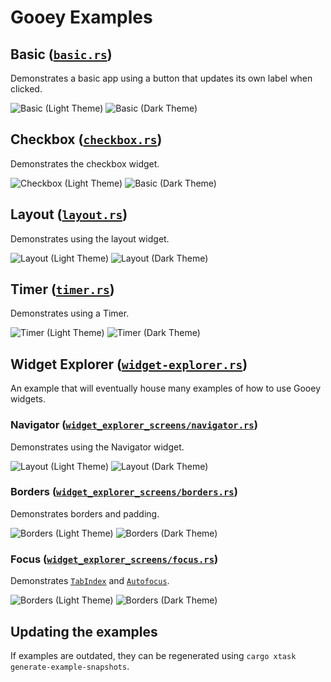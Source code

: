 # Gooey Examples

## Basic ([`basic.rs`](./basic.rs))

Demonstrates a basic app using a button that updates its own label when clicked.

![Basic (Light Theme)](./snapshots/basic/Demo-Light.png) ![Basic (Dark Theme)](./snapshots/basic/Demo-Dark.png)

## Checkbox ([`checkbox.rs`](./checkbox.rs))

Demonstrates the checkbox widget.

![Checkbox (Light Theme)](./snapshots/checkbox/Demo-Light.png) ![Basic (Dark Theme)](./snapshots/checkbox/Demo-Dark.png)

## Layout ([`layout.rs`](./layout.rs))

Demonstrates using the layout widget.

![Layout (Light Theme)](./snapshots/layout/Demo-Light.png) ![Layout (Dark Theme)](./snapshots/layout/Demo-Dark.png)

## Timer ([`timer.rs`](./timer.rs))

Demonstrates using a Timer.

![Timer (Light Theme)](./snapshots/timer/Demo-Light.png) ![Timer (Dark Theme)](./snapshots/timer/Demo-Dark.png)

## Widget Explorer ([`widget-explorer.rs`](./widget-explorer.rs))

An example that will eventually house many examples of how to use Gooey widgets.

### Navigator ([`widget_explorer_screens/navigator.rs`](./widget_explorer_screens/navigator.rs))

Demonstrates using the Navigator widget.

![Layout (Light Theme)](./snapshots/widget-explorer/Navigator-Light.png) ![Layout (Dark Theme)](./snapshots/widget-explorer/Navigator-Dark.png)

### Borders ([`widget_explorer_screens/borders.rs`](./widget_explorer_screens/borders.rs))

Demonstrates borders and padding.

![Borders (Light Theme)](./snapshots/widget-explorer/Borders-Light.png) ![Borders (Dark Theme)](./snapshots/widget-explorer/Borders-Dark.png)

### Focus ([`widget_explorer_screens/focus.rs`](./widget_explorer_screens/focus.rs))

Demonstrates [`TabIndex`](https://gooey.rs/main/gooey/core/styles/struct.TabIndex.html) and [`Autofocus`](https://gooey.rs/main/gooey/core/styles/struct.Autofocus.html).

![Borders (Light Theme)](./snapshots/widget-explorer/Focus-Light.png) ![Borders (Dark Theme)](./snapshots/widget-explorer/Focus-Dark.png)

## Updating the examples

If examples are outdated, they can be regenerated using `cargo xtask generate-example-snapshots`.

